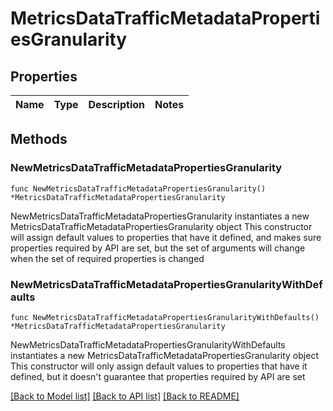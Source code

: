 # MetricsDataTrafficMetadataPropertiesGranularity

## Properties

Name | Type | Description | Notes
------------ | ------------- | ------------- | -------------

## Methods

### NewMetricsDataTrafficMetadataPropertiesGranularity

`func NewMetricsDataTrafficMetadataPropertiesGranularity() *MetricsDataTrafficMetadataPropertiesGranularity`

NewMetricsDataTrafficMetadataPropertiesGranularity instantiates a new MetricsDataTrafficMetadataPropertiesGranularity object
This constructor will assign default values to properties that have it defined,
and makes sure properties required by API are set, but the set of arguments
will change when the set of required properties is changed

### NewMetricsDataTrafficMetadataPropertiesGranularityWithDefaults

`func NewMetricsDataTrafficMetadataPropertiesGranularityWithDefaults() *MetricsDataTrafficMetadataPropertiesGranularity`

NewMetricsDataTrafficMetadataPropertiesGranularityWithDefaults instantiates a new MetricsDataTrafficMetadataPropertiesGranularity object
This constructor will only assign default values to properties that have it defined,
but it doesn't guarantee that properties required by API are set


[[Back to Model list]](../README.md#documentation-for-models) [[Back to API list]](../README.md#documentation-for-api-endpoints) [[Back to README]](../README.md)


